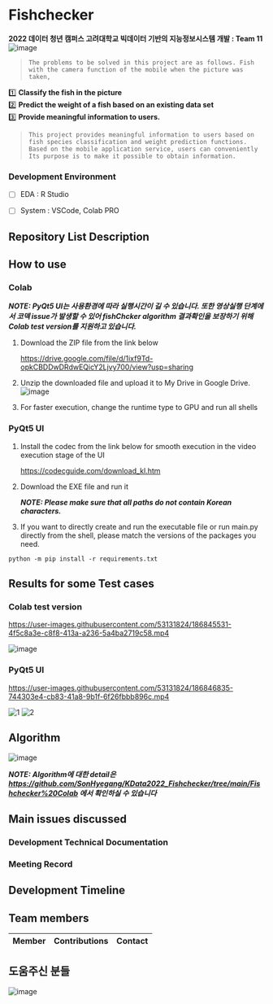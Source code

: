# Fishchecker
**2022 데이터 청년 캠퍼스 고려대학교 빅데이터 기반의 지능정보시스템 개발 : Team 11**
![image](https://user-images.githubusercontent.com/53131824/186707022-956ff170-4047-4f2d-b739-3f7a295451d1.png)



> `The problems to be solved in this project are as follows. Fish with the camera function of the mobile
when the picture was taken,`

1️⃣ **Classify the fish in the picture**<br>
2️⃣ **Predict the weight of a fish based on an existing data set**<br>
3️⃣ **Provide meaningful information to users.**

>   `This project provides meaningful information to users based on fish species classification and weight prediction functions. Based on the mobile application service, users can conveniently Its purpose is to make it possible to obtain information.`


### Development Environment
- [ ] EDA : R Studio
- [ ] System : VSCode, Colab PRO


## Repository List Description



## How to use
### Colab
***NOTE: PyQt5 UI는 사용환경에 따라 실행시간이 길 수 있습니다. 또한 영상실행 단계에서 코덱 issue가 발생할 수 있어 fishChcker algorithm 결과확인을 보장하기 위해 Colab test version를 지원하고 있습니다.***

1. Download the ZIP file from the link below

   https://drive.google.com/file/d/1ixf9Td-opkCBDDwDRdwEQicY2Ljvy700/view?usp=sharing 

2. Unzip the downloaded file and upload it to My Drive in Google Drive.
![image](https://user-images.githubusercontent.com/53131824/186811130-f654b789-4300-46c5-be22-9e97bd15c3e5.png)

3. For faster execution, change the runtime type to GPU and run all shells



### PyQt5 UI
1. Install the codec from the link below for smooth execution in the video execution stage of the UI

   https://codecguide.com/download_kl.htm 

2. Download the EXE file and run it

   ***NOTE: Please make sure that all paths do not contain Korean characters.***

3. If you want to directly create and run the executable file or run main.py directly from the shell, please match the versions of the packages you need.
```
python -m pip install -r requirements.txt
```


## Results for some Test cases
### Colab test version


https://user-images.githubusercontent.com/53131824/186845531-4f5c8a3e-c8f8-413a-a236-5a4ba2719c58.mp4

![image](https://user-images.githubusercontent.com/53131824/186847162-3b6b54e1-217e-47d0-9c85-26ad55dc215f.png)


### PyQt5 UI


https://user-images.githubusercontent.com/53131824/186846835-744303e4-cb83-41a8-9b1f-6f26fbbb896c.mp4

![1](https://user-images.githubusercontent.com/53131824/186847252-fd7714b1-4983-489b-bf6f-22da0507f2d9.png)
![2](https://user-images.githubusercontent.com/53131824/186847271-7b9dbe93-06b5-41c4-8009-df8edd7c97ef.png)



## Algorithm
![image](https://user-images.githubusercontent.com/109898791/186849435-10d466fe-e003-473a-8ab8-bccb6d83bc4a.png)




***NOTE: Algorithm에 대한 detail은 https://github.com/SonHyegang/KData2022_Fishchecker/tree/main/Fishchecker%20Colab 
에서 확인하실 수 있습니다***



## Main issues discussed
### Development Technical Documentation

### Meeting Record



## Development Timeline




## Team members
|Member|Contributions|Contact|
|:-:|-------|-|


## 도움주신 분들

![image](https://user-images.githubusercontent.com/53131824/186621158-785481bb-8d06-4c23-9b98-653a00c0f562.png)
